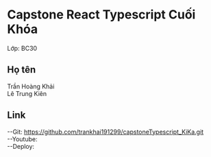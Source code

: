 # Capstone React Typescript Cuối Khóa

Lớp: BC30 
## Họ tên
Trần Hoàng Khải \
Lê Trung Kiên 

## Link
--Git: https://github.com/trankhai191299/capstoneTypescript_KiKa.git \
--Youtube: \
--Deploy: 